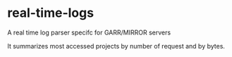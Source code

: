 real-time-logs
==============

A real time log parser specifc for GARR/MIRROR servers

It summarizes most accessed projects by number of request and by bytes.

